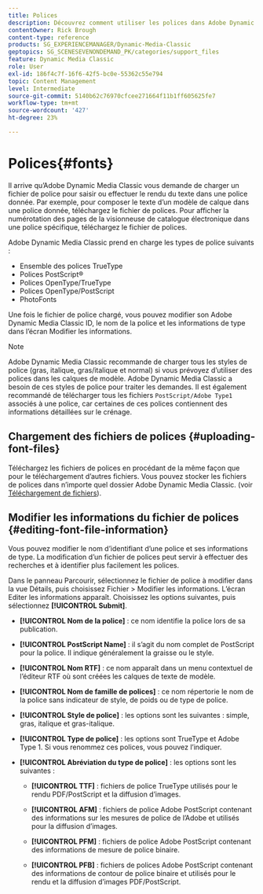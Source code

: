 ```yaml
---
title: Polices
description: Découvrez comment utiliser les polices dans Adobe Dynamic Media Classic.
contentOwner: Rick Brough
content-type: reference
products: SG_EXPERIENCEMANAGER/Dynamic-Media-Classic
geptopics: SG_SCENESEVENONDEMAND_PK/categories/support_files
feature: Dynamic Media Classic
role: User
exl-id: 186f4c7f-16f6-42f5-bc0e-55362c55e794
topic: Content Management
level: Intermediate
source-git-commit: 5140b62c76970cfcee271664f11b1ff605625fe7
workflow-type: tm+mt
source-wordcount: '427'
ht-degree: 23%

---
```


# Polices{#fonts}

Il arrive qu’Adobe Dynamic Media Classic vous demande de charger un fichier de police pour saisir ou effectuer le rendu du texte dans une police donnée. Par exemple, pour composer le texte d’un modèle de calque dans une police donnée, téléchargez le fichier de polices. Pour afficher la numérotation des pages de la visionneuse de catalogue électronique dans une police spécifique, téléchargez le fichier de polices.

Adobe Dynamic Media Classic prend en charge les types de police suivants :

* Ensemble des polices TrueType
* Polices PostScript®
* Polices OpenType/TrueType
* Polices OpenType/PostScript
* PhotoFonts

Une fois le fichier de police chargé, vous pouvez modifier son Adobe Dynamic Media Classic ID, le nom de la police et les informations de type dans l’écran Modifier les informations.

>[!NOTE]
>
>Adobe Dynamic Media Classic recommande de charger tous les styles de police (gras, italique, gras/italique et normal) si vous prévoyez d’utiliser des polices dans les calques de modèle. Adobe Dynamic Media Classic a besoin de ces styles de police pour traiter les demandes. Il est également recommandé de télécharger tous les fichiers `PostScript/Adobe Type1` associés à une police, car certaines de ces polices contiennent des informations détaillées sur le crénage.

## Chargement des fichiers de polices {#uploading-font-files}

Téléchargez les fichiers de polices en procédant de la même façon que pour le téléchargement d’autres fichiers. Vous pouvez stocker les fichiers de polices dans n’importe quel dossier Adobe Dynamic Media Classic. (voir [Téléchargement de fichiers](uploading-files.md#uploading_your_files)).

## Modifier les informations du fichier de polices {#editing-font-file-information}

Vous pouvez modifier le nom d’identifiant d’une police et ses informations de type. La modification d’un fichier de polices peut servir à effectuer des recherches et à identifier plus facilement les polices.

Dans le panneau Parcourir, sélectionnez le fichier de police à modifier dans la vue Détails, puis choisissez Fichier > Modifier les informations. L’écran Editer les informations apparaît. Choisissez les options suivantes, puis sélectionnez **[!UICONTROL Submit]**.

* **[!UICONTROL Nom de la police]** : ce nom identifie la police lors de sa publication.

* **[!UICONTROL PostScript Name]** : il s’agit du nom complet de PostScript pour la police. Il indique généralement la graisse ou le style.

* **[!UICONTROL Nom RTF]** : ce nom apparaît dans un menu contextuel de l’éditeur RTF où sont créées les calques de texte de modèle.

* **[!UICONTROL Nom de famille de polices]** : ce nom répertorie le nom de la police sans indicateur de style, de poids ou de type de police.

* **[!UICONTROL Style de police]** : les options sont les suivantes : simple, gras, italique et gras-italique.

* **[!UICONTROL Type de police]** : les options sont TrueType et Adobe Type 1. Si vous renommez ces polices, vous pouvez l’indiquer.

* **[!UICONTROL Abréviation du type de police]** : les options sont les suivantes :

   * **[!UICONTROL TTF]** : fichiers de police TrueType utilisés pour le rendu PDF/PostScript et la diffusion d’images.

   * **[!UICONTROL AFM]** : fichiers de police Adobe PostScript contenant des informations sur les mesures de police de l’Adobe et utilisés pour la diffusion d’images.

   * **[!UICONTROL PFM]** : fichiers de police Adobe PostScript contenant des informations de mesure de police binaire.

   * **[!UICONTROL PFB]** : fichiers de polices Adobe PostScript contenant des informations de contour de police binaire et utilisés pour le rendu et la diffusion d’images PDF/PostScript.
